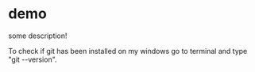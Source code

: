 # demo

some description!


To check if git has been installed on my windows
go to terminal and type "git --version".
